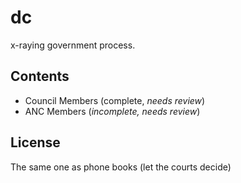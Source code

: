 # dc

x-raying government process.

## Contents

* Council Members (complete, _needs review_)
* ANC Members (_incomplete, needs review_)

## License

The same one as phone books (let the courts decide)
